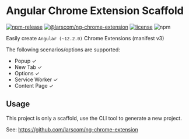 # Angular Chrome Extension Scaffold

[![npm-release](https://img.shields.io/npm/v/@larscom/ng-chrome-extension.svg?label=npm)](https://www.npmjs.com/package/@larscom/ng-chrome-extension)
[![@larscom/ng-chrome-extension](https://github.com/larscom/ng-chrome-extension/workflows/@larscom/ng-chrome-extension/badge.svg?branch=master)](https://github.com/larscom/ng-chrome-extension)
[![license](https://img.shields.io/npm/l/@larscom/ng-chrome-extension)](https://github.com/larscom/ng-chrome-extension/blob/master/LICENSE)
![npm](https://img.shields.io/npm/dt/@larscom/ng-chrome-extension)

Easily create `Angular (~12.2.0)` Chrome Extensions (manifest v3)

The following scenarios/options are supported:

- Popup &#10003;
- New Tab &#10003;
- Options &#10003;
- Service Worker &#10003;
- Content Page &#10003;

## Usage

This project is only a scaffold, use the CLI tool to generate a new project.

See: https://github.com/larscom/ng-chrome-extension
